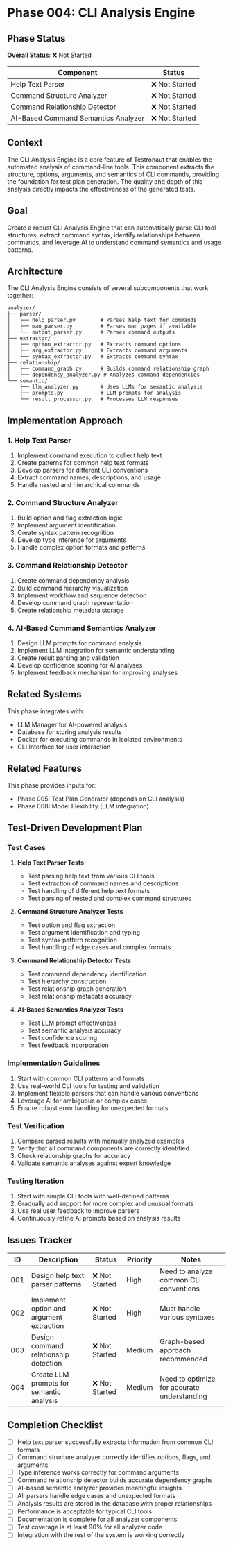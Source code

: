 # Phase 004: CLI Analysis Engine

## Phase Status
**Overall Status**: ❌ Not Started

| Component | Status |
|-----------|--------|
| Help Text Parser | ❌ Not Started |
| Command Structure Analyzer | ❌ Not Started |
| Command Relationship Detector | ❌ Not Started |
| AI-Based Command Semantics Analyzer | ❌ Not Started |

## Context
The CLI Analysis Engine is a core feature of Testronaut that enables the automated analysis of command-line tools. This component extracts the structure, options, arguments, and semantics of CLI commands, providing the foundation for test plan generation. The quality and depth of this analysis directly impacts the effectiveness of the generated tests.

## Goal
Create a robust CLI Analysis Engine that can automatically parse CLI tool structures, extract command syntax, identify relationships between commands, and leverage AI to understand command semantics and usage patterns.

## Architecture
The CLI Analysis Engine consists of several subcomponents that work together:

```
analyzer/
├── parser/
│   ├── help_parser.py        # Parses help text for commands
│   ├── man_parser.py         # Parses man pages if available
│   └── output_parser.py      # Parses command outputs
├── extractor/
│   ├── option_extractor.py   # Extracts command options
│   ├── arg_extractor.py      # Extracts command arguments
│   └── syntax_extractor.py   # Extracts command syntax
├── relationship/
│   ├── command_graph.py      # Builds command relationship graph
│   └── dependency_analyzer.py # Analyzes command dependencies
└── semantic/
    ├── llm_analyzer.py       # Uses LLMs for semantic analysis
    ├── prompts.py            # LLM prompts for analysis
    └── result_processor.py   # Processes LLM responses
```

## Implementation Approach

### 1. Help Text Parser
1. Implement command execution to collect help text
2. Create patterns for common help text formats
3. Develop parsers for different CLI conventions
4. Extract command names, descriptions, and usage
5. Handle nested and hierarchical commands

### 2. Command Structure Analyzer
1. Build option and flag extraction logic
2. Implement argument identification
3. Create syntax pattern recognition
4. Develop type inference for arguments
5. Handle complex option formats and patterns

### 3. Command Relationship Detector
1. Create command dependency analysis
2. Build command hierarchy visualization
3. Implement workflow and sequence detection
4. Develop command graph representation
5. Create relationship metadata storage

### 4. AI-Based Command Semantics Analyzer
1. Design LLM prompts for command analysis
2. Implement LLM integration for semantic understanding
3. Create result parsing and validation
4. Develop confidence scoring for AI analyses
5. Implement feedback mechanism for improving analyses

## Related Systems
This phase integrates with:
- LLM Manager for AI-powered analysis
- Database for storing analysis results
- Docker for executing commands in isolated environments
- CLI Interface for user interaction

## Related Features
This phase provides inputs for:
- Phase 005: Test Plan Generator (depends on CLI analysis)
- Phase 008: Model Flexibility (LLM integration)

## Test-Driven Development Plan

### Test Cases
1. **Help Text Parser Tests**
   - Test parsing help text from various CLI tools
   - Test extraction of command names and descriptions
   - Test handling of different help text formats
   - Test parsing of nested and complex command structures

2. **Command Structure Analyzer Tests**
   - Test option and flag extraction
   - Test argument identification and typing
   - Test syntax pattern recognition
   - Test handling of edge cases and complex formats

3. **Command Relationship Detector Tests**
   - Test command dependency identification
   - Test hierarchy construction
   - Test relationship graph generation
   - Test relationship metadata accuracy

4. **AI-Based Semantics Analyzer Tests**
   - Test LLM prompt effectiveness
   - Test semantic analysis accuracy
   - Test confidence scoring
   - Test feedback incorporation

### Implementation Guidelines
1. Start with common CLI patterns and formats
2. Use real-world CLI tools for testing and validation
3. Implement flexible parsers that can handle various conventions
4. Leverage AI for ambiguous or complex cases
5. Ensure robust error handling for unexpected formats

### Test Verification
1. Compare parsed results with manually analyzed examples
2. Verify that all command components are correctly identified
3. Check relationship graphs for accuracy
4. Validate semantic analyses against expert knowledge

### Testing Iteration
1. Start with simple CLI tools with well-defined patterns
2. Gradually add support for more complex and unusual formats
3. Use real user feedback to improve parsers
4. Continuously refine AI prompts based on analysis results

## Issues Tracker

| ID | Description | Status | Priority | Notes |
|----|-------------|--------|----------|-------|
| 001 | Design help text parser patterns | ❌ Not Started | High | Need to analyze common CLI conventions |
| 002 | Implement option and argument extraction | ❌ Not Started | High | Must handle various syntaxes |
| 003 | Design command relationship detection | ❌ Not Started | Medium | Graph-based approach recommended |
| 004 | Create LLM prompts for semantic analysis | ❌ Not Started | Medium | Need to optimize for accurate understanding |

## Completion Checklist
- [ ] Help text parser successfully extracts information from common CLI formats
- [ ] Command structure analyzer correctly identifies options, flags, and arguments
- [ ] Type inference works correctly for command arguments
- [ ] Command relationship detector builds accurate dependency graphs
- [ ] AI-based semantic analyzer provides meaningful insights
- [ ] All parsers handle edge cases and unexpected formats
- [ ] Analysis results are stored in the database with proper relationships
- [ ] Performance is acceptable for typical CLI tools
- [ ] Documentation is complete for all analyzer components
- [ ] Test coverage is at least 90% for all analyzer code
- [ ] Integration with the rest of the system is working correctly
